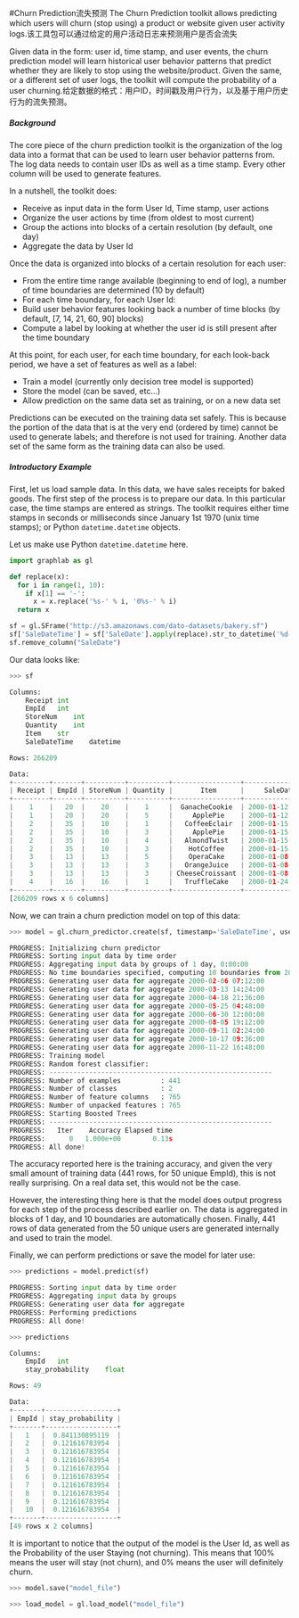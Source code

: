 #Churn Prediction流失预测
The Churn Prediction toolkit allows predicting which users will churn (stop using) a product or website given user activity logs.该工具包可以通过给定的用户活动日志来预测用户是否会流失

Given data in the form: user id, time stamp, and user events, the churn prediction model will learn historical user behavior patterns that predict whether they are likely to stop using the website/product. Given the same, or a different set of user logs, the toolkit will compute the probability of a user churning.给定数据的格式：用户ID，时间戳及用户行为，以及基于用户历史行为的流失预测。

##### Background

The core piece of the churn prediction toolkit is the organization of the log data into a format that can be used to learn user behavior patterns from. The log data needs to contain user IDs as well as a time stamp. Every other column will be used to generate features. 

In a nutshell, the toolkit does:
* Receive as input data in the form User Id, Time stamp, user actions
* Organize the user actions by time (from oldest to most current)
* Group the actions into blocks of a certain resolution (by default, one day)
* Aggregate the data by User Id

Once the data is organized into blocks of a certain resolution for each user:

* From the entire time range available (beginning to end of log), a number of time boundaries are determined (10 by default)
* For each time boundary, for each User Id: 
 * Build user behavior features looking back a number of time blocks (by default, [7, 14, 21, 60, 90] blocks)
 * Compute a label by looking at whether the user id is still present after the time boundary

At this point, for each user, for each time boundary, for each look-back period, we have a set of features as well as a label:

* Train a model (currently only decision tree model is supported)
* Store the model (can be saved, etc...)
* Allow prediction on the same data set as training, or on a new data set

Predictions can be executed on the training data set safely. This is because the portion of the data that is at the very end (ordered by time) cannot be used to generate labels; and therefore is not used for training. Another data set of the same form as the training data can also be used.

##### Introductory Example

First, let us load sample data. In this data, we have sales receipts for baked goods. The first step of the process is to prepare our data. In this particular case, the time stamps are entered as strings. The toolkit requires either time stamps in seconds or milliseconds since January 1st 1970 (unix time stamps); or Python `datetime.datetime` objects. 

Let us make use Python `datetime.datetime` here.

```python
import graphlab as gl

def replace(x):
  for i in range(1, 10):
    if x[1] == '-':
      x = x.replace('%s-' % i, '0%s-' % i)
  return x

sf = gl.SFrame("http://s3.amazonaws.com/dato-datasets/bakery.sf")
sf['SaleDateTime'] = sf['SaleDate'].apply(replace).str_to_datetime('%d-%b-%Y')
sf.remove_column("SaleDate")
```

Our data looks like:

```python
>>> sf

Columns:
	Receipt	int
	EmpId	int
	StoreNum	int
	Quantity	int
	Item	str
	SaleDateTime	datetime

Rows: 266209

Data:
+---------+-------+----------+----------+-----------------+---------------------+
| Receipt | EmpId | StoreNum | Quantity |       Item      |     SaleDateTime    |
+---------+-------+----------+----------+-----------------+---------------------+
|    1    |   20  |    20    |    1     |  GanacheCookie  | 2000-01-12 00:00:00 |
|    1    |   20  |    20    |    5     |     ApplePie    | 2000-01-12 00:00:00 |
|    2    |   35  |    10    |    1     |   CoffeeEclair  | 2000-01-15 00:00:00 |
|    2    |   35  |    10    |    3     |     ApplePie    | 2000-01-15 00:00:00 |
|    2    |   35  |    10    |    4     |   AlmondTwist   | 2000-01-15 00:00:00 |
|    2    |   35  |    10    |    3     |    HotCoffee    | 2000-01-15 00:00:00 |
|    3    |   13  |    13    |    5     |    OperaCake    | 2000-01-08 00:00:00 |
|    3    |   13  |    13    |    3     |   OrangeJuice   | 2000-01-08 00:00:00 |
|    3    |   13  |    13    |    3     | CheeseCroissant | 2000-01-08 00:00:00 |
|    4    |   16  |    16    |    1     |   TruffleCake   | 2000-01-24 00:00:00 |
+---------+-------+----------+----------+-----------------+---------------------+
[266209 rows x 6 columns]
```

Now, we can train a churn prediction model on top of this data:

```python
>>> model = gl.churn_predictor.create(sf, timestamp='SaleDateTime', user_id='EmpId', features=['Item'])

PROGRESS: Initializing churn predictor
PROGRESS: Sorting input data by time order
PROGRESS: Aggregating input data by groups of 1 day, 0:00:00
PROGRESS: No time boundaries specified, computing 10 boundaries from 2000-01-01 00:00:00 to 2000-12-29 00:00:00
PROGRESS: Generating user data for aggregate 2000-02-06 07:12:00
PROGRESS: Generating user data for aggregate 2000-03-13 14:24:00
PROGRESS: Generating user data for aggregate 2000-04-18 21:36:00
PROGRESS: Generating user data for aggregate 2000-05-25 04:48:00
PROGRESS: Generating user data for aggregate 2000-06-30 12:00:00
PROGRESS: Generating user data for aggregate 2000-08-05 19:12:00
PROGRESS: Generating user data for aggregate 2000-09-11 02:24:00
PROGRESS: Generating user data for aggregate 2000-10-17 09:36:00
PROGRESS: Generating user data for aggregate 2000-11-22 16:48:00
PROGRESS: Training model
PROGRESS: Random forest classifier:
PROGRESS: --------------------------------------------------------
PROGRESS: Number of examples          : 441
PROGRESS: Number of classes           : 2
PROGRESS: Number of feature columns   : 765
PROGRESS: Number of unpacked features : 765
PROGRESS: Starting Boosted Trees
PROGRESS: --------------------------------------------------------
PROGRESS:   Iter    Accuracy Elapsed time
PROGRESS:      0   1.000e+00        0.13s
PROGRESS: All done!
```

The accuracy reported here is the training accuracy, and given the very small amount of training data (441 rows, for 50 unique EmpId), this is not really surprising. On a real data set, this would not be the case.

However, the interesting thing here is that the model does output progress for each step of the process described earlier on. The data is aggregated in blocks of 1 day, and 10 boundaries are automatically chosen. Finally, 441 rows of data generated from the 50 unique users are generated internally and used to train the model.

Finally, we can perform predictions or save the model for later use:

```python
>>> predictions = model.predict(sf)

PROGRESS: Sorting input data by time order
PROGRESS: Aggregating input data by groups
PROGRESS: Generating user data for aggregate
PROGRESS: Performing predictions
PROGRESS: All done!

>>> predictions

Columns:
	EmpId	int
	stay_probability	float

Rows: 49

Data:
+-------+------------------+
| EmpId | stay_probability |
+-------+------------------+
|   1   |  0.841130895119  |
|   2   |  0.121616783954  |
|   3   |  0.121616783954  |
|   4   |  0.121616783954  |
|   5   |  0.121616783954  |
|   6   |  0.121616783954  |
|   7   |  0.121616783954  |
|   8   |  0.121616783954  |
|   9   |  0.121616783954  |
|   10  |  0.121616783954  |
+-------+------------------+
[49 rows x 2 columns]
```

It is important to notice that the output of the model is the User Id, as well as the Probability of the user Staying (not churning). This means that 100% means the user will stay (not churn), and 0% means the user will definitely churn.

```python
>>> model.save("model_file")

>>> load_model = gl.load_model("model_file")
```
